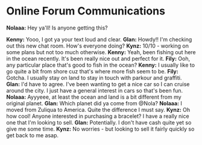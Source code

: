 # Online Forum Communications

**Nolaaa:** Hey ya'll! Is anyone getting this?

**Kenny:** Yooo, I got ya your text loud and clear.
**Glan:** Howdy!! I'm checking out this new chat room. How's everyone doing?
**Kynz:** 10/10 - working on some plans but not too much otherwise.
**Kenny:** Yeah, been fishing out here in the ocean recently. It's been really nice out and perfect for it.
**Fily:** Ooh, any particular place that's good to fish in the ocean?
**Kenny:** I usually like to go quite a bit from shore cuz that's where more fish seem to be.
**Fily:** Gotcha. I usually stay on land to stay in touch with parkour and graffiti.
**Glan:** I'd have to agree. I've been wanting to get a nice car so I can cruise around the city. I just have a general interest in cars so that's been fun.
**Nolaaa:** Ayyyeee, at least the ocean and land is a bit different from my original planet.
**Glan:** Which planet did ya come from @Nola?
**Nolaaa:** I moved from Zuliqua to America. Quite the difference I must say.
**Kynz:** Oh how cool! Anyone interested in purchasing a bracelet? I have a really nice one that I'm looking to sell.
**Glan:** Potentially. I don't have cash quite yet so give me some time.
**Kynz:** No worries - but looking to sell it fairly quickly so get back to me asap.
